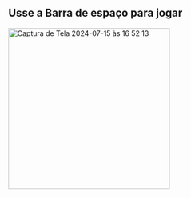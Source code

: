
## Usse a Barra de espaço para jogar

<img width="323" alt="Captura de Tela 2024-07-15 às 16 52 13" src="https://github.com/user-attachments/assets/94c6bb15-7130-433a-b583-e80b72a7f8bd">
